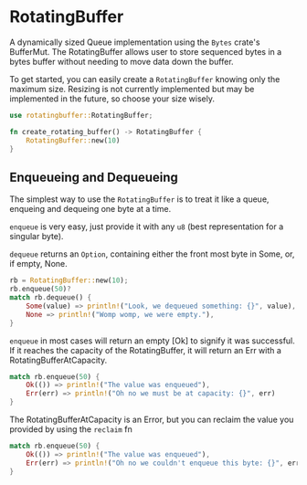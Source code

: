 # RotatingBuffer

A dynamically sized Queue implementation using the `Bytes` crate's BufferMut.  The RotatingBuffer allows user to store sequenced bytes in a bytes buffer without needing to move data down the buffer.

To get started, you can easily create a `RotatingBuffer` knowing only the maximum size.  Resizing is not currently implemented but may be implemented in the future, so choose your size wisely.

```rust
use rotatingbuffer::RotatingBuffer;

fn create_rotating_buffer() -> RotatingBuffer {
    RotatingBuffer::new(10)
}
```

## Enqueueing and Dequeueing

The simplest way to use the `RotatingBuffer` is to treat it like a queue, enqueing and dequeing one byte at a time.

`enqueue` is very easy, just provide it with any `u8` (best representation for a singular byte).

`dequeue` returns an `Option`, containing either the front most byte in Some, or, if empty, None.

```rust
rb = RotatingBuffer::new(10);
rb.enqueue(50)?
match rb.dequeue() {
    Some(value) => println!("Look, we dequeued something: {}", value),
    None => println!("Womp womp, we were empty."),
}
```

`enqueue` in most cases will return an empty [Ok] to signify it was successful.  If it reaches the capacity of the RotatingBuffer, it will return an Err with a RotatingBufferAtCapacity.  

```rust
match rb.enqueue(50) {
    Ok(()) => println!("The value was enqueued"),
    Err(err) => println!("Oh no we must be at capacity: {}", err)
}
```

The RotatingBufferAtCapacity is an Error, but you can reclaim the value you provided by using the `reclaim` fn

```rust
match rb.enqueue(50) {
    Ok(()) => println!("The value was enqueued"),
    Err(err) => println!("Oh no we couldn't enqueue this byte: {}", err.reclaim())
}
```

